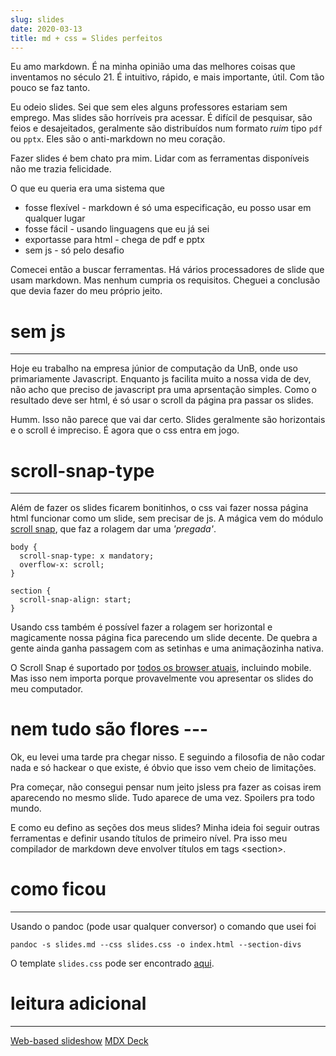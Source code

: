 ```yaml
---
slug: slides
date: 2020-03-13
title: md + css = Slides perfeitos
---
```


Eu amo markdown. É na minha opinião uma das melhores coisas
que inventamos no século 21. É intuitivo, rápido, e mais
importante, útil. Com tão pouco se faz tanto.

Eu odeio slides. Sei que sem eles alguns professores
estariam sem emprego. Mas slides são horríveis pra acessar.
É difícil de pesquisar, são feios e desajeitados, geralmente
são distribuídos num formato _ruim_ tipo `pdf` ou `pptx`.
Eles são o anti-markdown no meu coração.

Fazer slides é bem chato pra mim. Lidar com as ferramentas
disponíveis não me trazia felicidade.

O que eu queria era uma sistema que

- fosse flexível - markdown é só uma especificação, eu posso
  usar em qualquer lugar
- fosse fácil - usando linguagens que eu já sei
- exportasse para html - chega de pdf e pptx
- sem js - só pelo desafio

Comecei então a buscar ferramentas. Há vários processadores
de slide que usam markdown. Mas nenhum cumpria os
requisitos. Cheguei a conclusão que devia fazer do meu
próprio jeito.

# sem js

---

Hoje eu trabalho na empresa júnior de computação da UnB,
onde uso primariamente Javascript. Enquanto js facilita
muito a nossa vida de dev, não acho que preciso de
javascript pra uma aprsentação simples. Como o resultado
deve ser html, é só usar o scroll da página pra passar os
slides.

Humm. Isso não parece que vai dar certo. Slides geralmente
são horizontais e o scroll é impreciso. É agora que o css
entra em jogo.

# scroll-snap-type

---

Além de fazer os slides ficarem bonitinhos, o css vai fazer
nossa página html funcionar como um slide, sem precisar de
js. A mágica vem do módulo [scroll
snap](https://www.w3.org/TR/css-scroll-snap-1/), que faz
a rolagem dar uma _'pregada'_.

```
body {
  scroll-snap-type: x mandatory;
  overflow-x: scroll;
}

section {
  scroll-snap-align: start;
}
```

Usando css também é possível fazer a rolagem ser horizontal
e magicamente nossa página fica parecendo um slide decente.
De quebra a gente ainda ganha passagem com as setinhas e uma
animaçãozinha nativa.

O Scroll Snap é suportado por [todos os browser
atuais](https://caniuse.com/#search=scroll%20snap),
incluindo mobile. Mas isso nem importa porque provavelmente
vou apresentar os slides do meu computador.

# nem tudo são flores ---

Ok, eu levei uma tarde pra chegar nisso. E seguindo
a filosofia de não codar nada e só hackear o que existe,
é óbvio que isso vem cheio de limitações.

Pra começar, não consegui pensar num jeito jsless pra fazer
as coisas irem aparecendo no mesmo slide. Tudo aparece de
uma vez. Spoilers pra todo mundo.

E como eu defino as seções dos meus slides? Minha ideia foi
seguir outras ferramentas e definir usando títulos de
primeiro nível. Pra isso meu compilador de markdown deve
envolver títulos em tags \<section\>.

# como ficou

---

Usando o pandoc (pode usar qualquer conversor) o comando que
usei foi

```
pandoc -s slides.md --css slides.css -o index.html --section-divs
```

O template `slides.css` pode ser encontrado
[aqui](https://gist.github.com/brennop/f75b7ba1ce575f3b8a764f04e36faadf).

# leitura adicional

---

[Web-based slideshow](https://en.wikipedia.org/wiki/Web-based_slideshow)
[MDX Deck](https://github.com/jxnblk/mdx-deck)
